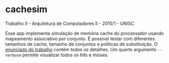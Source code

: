 # cachesim
Trabalho II - Arquitetura de Computadores II - 2015/1 - UNISC

Esse app implementa simulação de memória cache do processador usando mapeamento associativo por conjunto. É possível testar com diferentes tamanhos de cache, tamanho de conjuntos e políticas de substituição. O [enunciado do trabalho](enunciado.pdf) contém todos os detalhes. Um quarto argumento `--verbose` permite visualizar todos os hits e misses.
